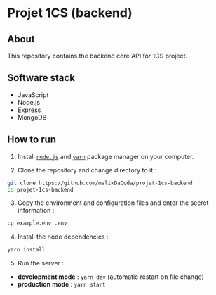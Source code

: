 # Projet 1CS (backend)

## About

This repository contains the backend core API for 1CS project.

## Software stack

- JavaScript
- Node.js
- Express
- MongoDB

## How to run

1. Install [`node.js`](https://nodejs.org/en/download/) and [`yarn`](https://classic.yarnpkg.com/en/docs/install/) package manager on your computer.

2. Clone the repository and change directory to it :

```bash
git clone https://github.com/malikDaCoda/projet-1cs-backend
cd projet-1cs-backend
```

3. Copy the environment and configuration files and enter the secret information :

```bash
cp example.env .env
```

4. Install the node dependencies :

```bash
yarn install
```

5. Run the server :

- **development mode** : `yarn dev` (automatic restart on file change)
- **production mode** : `yarn start`
